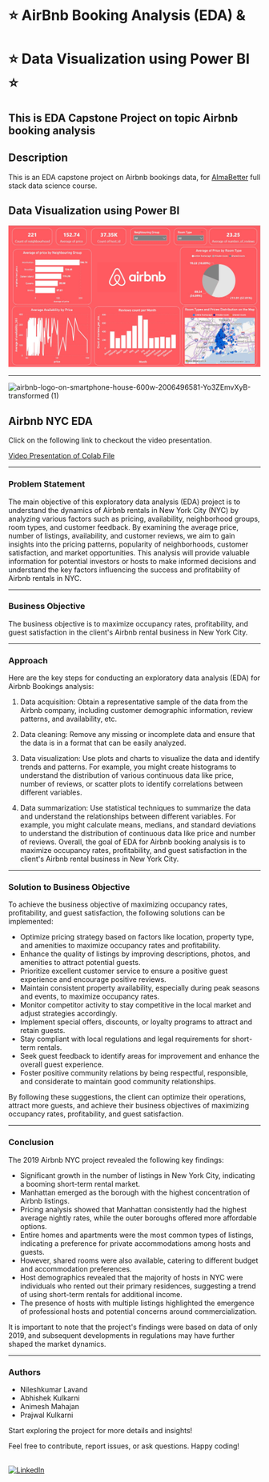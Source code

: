 # :star: AirBnb Booking Analysis (EDA) &
# :star: Data Visualization using Power BI :star:
This is EDA Capstone Project on topic Airbnb booking analysis
---


## Description

This is an EDA capstone project on Airbnb bookings data, for [AlmaBetter](https://www.almabetter.com/) full stack data science course.

## Data Visualization using Power BI
![airbnb_dashboard_powerbi.jpg](https://github.com/Nileshkl/Capstone-Project-EDA-Airbnb-and-Data-Visualization-with-PowerBI/blob/257233058c128460842a76da596ce6d7e7363d3a/airbnb_dashboard_powerbi.jpg)

---


![airbnb-logo-on-smartphone-house-600w-2006496581-Yo3ZEmvXyB-transformed (1)](https://github.com/Nileshkl/Capstone-Project-EDA-Airbnb/blob/287713bd2058be80e6f744a39bbce8ea73abb79e/airbnb_logo.gif)

## Airbnb NYC EDA

Click on the following link to checkout the video presentation.

[Video Presentation of Colab File](https://youtu.be/3PNms7YQNmo)

---


### Problem Statement

The main objective of this exploratory data analysis (EDA) project is to understand the dynamics of Airbnb rentals in New York City (NYC) by analyzing various factors such as pricing, availability, neighborhood groups, room types, and customer feedback. By examining the average price, number of listings, availability, and customer reviews, we aim to gain insights into the pricing patterns, popularity of neighborhoods, customer satisfaction, and market opportunities. This analysis will provide valuable information for potential investors or hosts to make informed decisions and understand the key factors influencing the success and profitability of Airbnb rentals in NYC.

---


### Business Objective

The business objective is to maximize occupancy rates, profitability, and guest satisfaction in the client's Airbnb rental business in New York City.

---


### Approach

Here are the key steps for conducting an exploratory data analysis (EDA) for Airbnb Bookings analysis:

1. Data acquisition: Obtain a representative sample of the data from the Airbnb company, including customer demographic information, review patterns, and availability, etc.

2. Data cleaning: Remove any missing or incomplete data and ensure that the data is in a format that can be easily analyzed.

3. Data visualization: Use plots and charts to visualize the data and identify trends and patterns. For example, you might create histograms to understand the distribution of various continuous data like price, number of reviews, or scatter plots to identify correlations between different variables.

4. Data summarization: Use statistical techniques to summarize the data and understand the relationships between different variables. For example, you might calculate means, medians, and standard deviations to understand the distribution of continuous data like price and number of reviews. Overall, the goal of EDA for Airbnb booking analysis is to maximize occupancy rates, profitability, and guest satisfaction in the client's Airbnb rental business in New York City.

---


### Solution to Business Objective

To achieve the business objective of maximizing occupancy rates, profitability, and guest satisfaction, the following solutions can be implemented:

- Optimize pricing strategy based on factors like location, property type, and amenities to maximize occupancy rates and profitability.
- Enhance the quality of listings by improving descriptions, photos, and amenities to attract potential guests.
- Prioritize excellent customer service to ensure a positive guest experience and encourage positive reviews.
- Maintain consistent property availability, especially during peak seasons and events, to maximize occupancy rates.
- Monitor competitor activity to stay competitive in the local market and adjust strategies accordingly.
- Implement special offers, discounts, or loyalty programs to attract and retain guests.
- Stay compliant with local regulations and legal requirements for short-term rentals.
- Seek guest feedback to identify areas for improvement and enhance the overall guest experience.
- Foster positive community relations by being respectful, responsible, and considerate to maintain good community relationships.

By following these suggestions, the client can optimize their operations, attract more guests, and achieve their business objectives of maximizing occupancy rates, profitability, and guest satisfaction.

---


### Conclusion

The 2019 Airbnb NYC project revealed the following key findings:

- Significant growth in the number of listings in New York City, indicating a booming short-term rental market.
- Manhattan emerged as the borough with the highest concentration of Airbnb listings.
- Pricing analysis showed that Manhattan consistently had the highest average nightly rates, while the outer boroughs offered more affordable options.
- Entire homes and apartments were the most common types of listings, indicating a preference for private accommodations among hosts and guests.
- However, shared rooms were also available, catering to different budget and accommodation preferences.
- Host demographics revealed that the majority of hosts in NYC were individuals who rented out their primary residences, suggesting a trend of using short-term rentals for additional income.
- The presence of hosts with multiple listings highlighted the emergence of professional hosts and potential concerns around commercialization.

It is important to note that the project's findings were based on data of only 2019, and subsequent developments in regulations may have further shaped the market dynamics.

---


### Authors

- Nileshkumar Lavand
- Abhishek Kulkarni
- Animesh Mahajan
- Prajwal Kulkarni
  
Start exploring the project for more details and insights!

Feel free to contribute, report issues, or ask questions. Happy coding!

<br> [![LinkedIn](https://img.shields.io/badge/linkedin-%230077B5.svg?&style=for-the-badge&logo=linkedin&logoColor=white)](https://www.linkedin.com/in/nileshkumar-lavand/)

